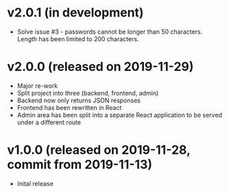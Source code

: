 # v2.0.1 (in development)
* Solve issue #3 - passwords cannot be longer than 50 characters. Length has been limited to 200 characters.

# v2.0.0 (released on 2019-11-29)
* Major re-work
* Split project into three (backend, frontend, admin)
* Backend now only returns JSON responses
* Frontend has been rewritten in React
* Admin area has been split into a separate React application to be served under a different route

# v1.0.0 (released on 2019-11-28, commit from 2019-11-13)
* Inital release